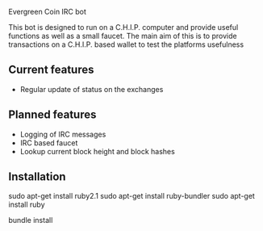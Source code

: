 Evergreen Coin IRC bot

This bot is designed to run on a C.H.I.P. computer and provide useful
functions as well as a small faucet. The main aim of this is to provide
transactions on a C.H.I.P. based wallet to test the platforms usefulness

## Current features
* Regular update of status on the exchanges

## Planned features
* Logging of IRC messages
* IRC based faucet
* Lookup current block height and block hashes

## Installation
sudo apt-get install ruby2.1
sudo apt-get install ruby-bundler
sudo apt-get install ruby

bundle install
